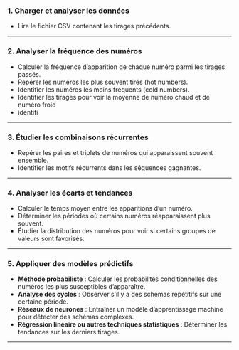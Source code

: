 ### 1. Charger et analyser les données

- Lire le fichier CSV contenant les tirages précédents.

---

### **2. Analyser la fréquence des numéros**
- Calculer la fréquence d’apparition de chaque numéro parmi les tirages passés.
- Repérer les numéros les plus souvent tirés (hot numbers).
- Identifier les numéros les moins fréquents (cold numbers).
- Identifier les tirages pour voir la moyenne de numéro chaud et de numéro froid
- identifi

---

### **3. Étudier les combinaisons récurrentes**

- Repérer les paires et triplets de numéros qui apparaissent souvent ensemble.
- Identifier les motifs récurrents dans les séquences gagnantes.

---

### **4. Analyser les écarts et tendances**

- Calculer le temps moyen entre les apparitions d’un numéro.
- Déterminer les périodes où certains numéros réapparaissent plus souvent.
- Étudier la distribution des numéros pour voir si certains groupes de valeurs sont favorisés.

---

### **5. Appliquer des modèles prédictifs**

- **Méthode probabiliste** : Calculer les probabilités conditionnelles des numéros les plus susceptibles d’apparaître.
- **Analyse des cycles** : Observer s’il y a des schémas répétitifs sur une certaine période.
- **Réseaux de neurones** : Entraîner un modèle d’apprentissage machine pour détecter des schémas complexes.
- **Régression linéaire ou autres techniques statistiques** : Déterminer les tendances sur les derniers tirages.

---

